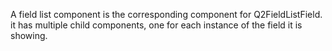 A field list component is the corresponding component for Q2FieldListField. it has multiple child components, one for each instance of the field it is showing.